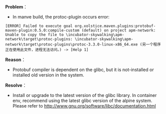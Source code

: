 **Problem**：
- In manve build, the protoc-plugin occurs error:
```
[ERROR] Failed to execute goal org.xolstice.maven.plugins:protobuf-maven-plugin:0.5.0:compile-custom (default) on project apm-network: Unable to copy the file to \incubator-skywalking\apm-network\target\protoc-plugins: \incubator-skywalking\apm-network\target\protoc-plugins\protoc-3.3.0-linux-x86_64.exe (另一个程序正在使用此文件，进程无法访问。) -> [Help 1]
```

**Reason**：
- Protobuf compiler is dependent on the glibc, but it is not-installed or installed old version in the system.

**Resolve**：
- Install or upgrade to the latest version of the glibc library. In container env, recommend using the latest glibc version of the alpine system.
Please refer to http://www.gnu.org/software/libc/documentation.html
